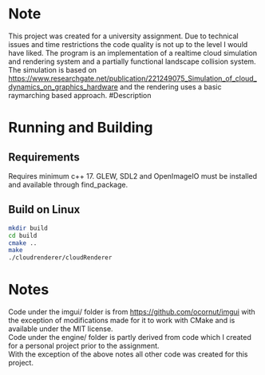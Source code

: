 # Note
This project was created for a university assignment. Due to technical issues and time restrictions the code quality is not up to the level I would have liked.
The program is an implementation of a realtime cloud simulation and rendering system and a partially functional landscape collision system. The simulation is based on https://www.researchgate.net/publication/221249075_Simulation_of_cloud_dynamics_on_graphics_hardware and the rendering uses a basic raymarching based approach.
#Description
# Running and Building
## Requirements 
Requires minimum c++ 17.
GLEW, SDL2 and OpenImageIO must be installed and available through find_package.  
## Build on Linux

```bash
mkdir build
cd build
cmake ..
make
./cloudrenderer/cloudRenderer
```

# Notes
Code under the imgui/ folder is from https://github.com/ocornut/imgui with the exception of modifications made for it to work with CMake and is available under the MIT license.  
Code under the engine/ folder is partly derived from code which I created for a personal project prior to the assignment.  
With the exception of the above notes all other code was created for this project.
